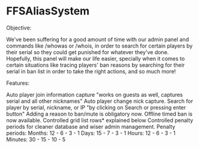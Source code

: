 # FFSAliasSystem
Objective:

We've been suffering for a good amount of time with our admin panel and commands like /whowas or /whois, in order to search for certain players by their serial so they could get punished for whatever they've done.
Hopefully, this panel will make our life easier, specially when it comes to certain situations like tracing players' ban reasons by searching for their serial in ban list in order to take the right actions, and so much more!

Features:

Auto player join information capture "works on guests as well, captures serial and all other nicknames"
Auto player change nick capture.
Search for player by serial, nickname, or IP "by clicking on Search or pressing enter button"
Adding a reason to ban/mute is obligatory now.
Offline timed ban is now available.
Controlled grid list rows* explained below
Controlled penalty periods for cleaner database and wiser admin management.
Penalty periods:
Months: 12 - 6 - 3 - 1
Days: 15 - 7 - 3 - 1
Hours: 12 - 6 - 3 - 1
Minutes: 30 - 15 - 10 - 5
